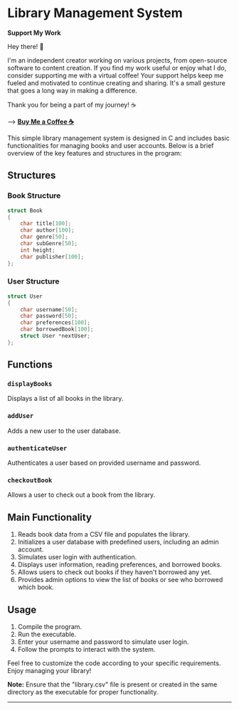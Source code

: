 # Library Management System

**Support My Work**

Hey there! 👋

I'm an independent creator working on various projects, from open-source software to content creation. If you find my work useful or enjoy what I do, consider supporting me with a virtual coffee!
Your support helps keep me fueled and motivated to continue creating and sharing. It's a small gesture that goes a long way in making a difference.

Thank you for being a part of my journey! ☕


--> [**Buy Me a Coffee ☕**](https://www.buymeacoffee.com/apophis04)


This simple library management system is designed in C and includes basic functionalities for managing books and user accounts. Below is a brief overview of the key features and structures in the program:

## Structures

### Book Structure
```c
struct Book
{
    char title[100];
    char author[100];
    char genre[50];
    char subGenre[50];
    int height;
    char publisher[100];
};
```

### User Structure
```c
struct User
{
    char username[50];
    char password[50];
    char preferences[100];
    char borrowedBook[100];
    struct User *nextUser;
};
```

## Functions

### `displayBooks`
Displays a list of all books in the library.

### `addUser`
Adds a new user to the user database.

### `authenticateUser`
Authenticates a user based on provided username and password.

### `checkoutBook`
Allows a user to check out a book from the library.

## Main Functionality

1. Reads book data from a CSV file and populates the library.
2. Initializes a user database with predefined users, including an admin account.
3. Simulates user login with authentication.
4. Displays user information, reading preferences, and borrowed books.
5. Allows users to check out books if they haven't borrowed any yet.
6. Provides admin options to view the list of books or see who borrowed which book.

## Usage

1. Compile the program.
2. Run the executable.
3. Enter your username and password to simulate user login.
4. Follow the prompts to interact with the system.

Feel free to customize the code according to your specific requirements. Enjoy managing your library!

**Note:** Ensure that the "library.csv" file is present or created in the same directory as the executable for proper functionality.

---
